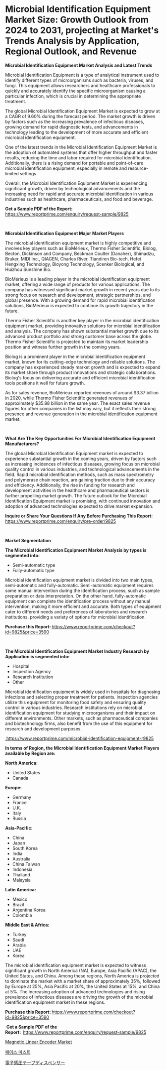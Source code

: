 <p><h1>Microbial Identification Equipment Market Size: Growth Outlook from 2024 to 2031, projecting at Market's Trends Analysis by Application, Regional Outlook, and Revenue</h1></p><p><strong>Microbial Identification Equipment Market Analysis and Latest Trends</strong></p>
<p><p>Microbial Identification Equipment is a type of analytical instrument used to identify different types of microorganisms such as bacteria, viruses, and fungi. This equipment allows researchers and healthcare professionals to quickly and accurately identify the specific microorganism causing a particular infection, which is crucial in determining the appropriate treatment.</p><p>The global Microbial Identification Equipment Market is expected to grow at a CAGR of 9.60% during the forecast period. The market growth is driven by factors such as the increasing prevalence of infectious diseases, growing demand for rapid diagnostic tests, and advancements in technology leading to the development of more accurate and efficient microbial identification equipment.</p><p>One of the latest trends in the Microbial Identification Equipment Market is the adoption of automated systems that offer higher throughput and faster results, reducing the time and labor required for microbial identification. Additionally, there is a rising demand for portable and point-of-care microbial identification equipment, especially in remote and resource-limited settings.</p><p>Overall, the Microbial Identification Equipment Market is experiencing significant growth, driven by technological advancements and the increasing need for rapid and accurate microbial identification in various industries such as healthcare, pharmaceuticals, and food and beverage.</p></p>
<p><strong>Get a Sample PDF of the Report:&nbsp;</strong> <a href="https://www.reportprime.com/enquiry/request-sample/9825">https://www.reportprime.com/enquiry/request-sample/9825</a></p>
<p>&nbsp;</p>
<p><strong>Microbial Identification Equipment Major Market Players</strong></p>
<p><p>The microbial identification equipment market is highly competitive and involves key players such as BioMérieux, Thermo Fisher Scientific, Biolog, Becton, Dickinson and Company, Beckman Coulter (Danaher), Shimadzu, Bruker, MIDI Inc., QIAGEN, Charles River, Tiandiren Bio-tech, Hefei Hengxing Technology, Bioyong Technology, Scenker Biological, and Huizhou Sunshine Bio.</p><p>BioMérieux is a leading player in the microbial identification equipment market, offering a wide range of products for various applications. The company has witnessed significant market growth in recent years due to its strong focus on research and development, strategic partnerships, and global presence. With a growing demand for rapid microbial identification solutions, BioMérieux is expected to continue its growth trajectory in the future.</p><p>Thermo Fisher Scientific is another key player in the microbial identification equipment market, providing innovative solutions for microbial identification and analysis. The company has shown substantial market growth due to its advanced product portfolio and strong customer base across the globe. Thermo Fisher Scientific is projected to maintain its market leadership position and witness further growth in the coming years.</p><p>Biolog is a prominent player in the microbial identification equipment market, known for its cutting-edge technology and reliable solutions. The company has experienced steady market growth and is expected to expand its market share through product innovations and strategic collaborations. Biolog's focus on delivering accurate and efficient microbial identification tools positions it well for future growth.</p><p>As for sales revenue, BioMérieux reported revenues of around $3.37 billion in 2020, while Thermo Fisher Scientific generated revenues of approximately $35.88 billion in the same year. The exact sales revenue figures for other companies in the list may vary, but it reflects their strong presence and revenue generation in the microbial identification equipment market.</p></p>
<p>&nbsp;</p>
<p><strong>What Are The Key Opportunities For Microbial Identification Equipment Manufacturers?</strong></p>
<p><p>The global Microbial Identification Equipment market is expected to experience substantial growth in the coming years, driven by factors such as increasing incidences of infectious diseases, growing focus on microbial quality control in various industries, and technological advancements in the field. Rapid microbial identification methods, such as mass spectrometry and polymerase chain reaction, are gaining traction due to their accuracy and efficiency. Additionally, the rise in funding for research and development activities in the healthcare and pharmaceutical sectors is further propelling market growth. The future outlook for the Microbial Identification Equipment market is promising, with continued innovation and adoption of advanced technologies expected to drive market expansion.</p></p>
<p><strong>Inquire or Share Your Questions If Any Before Purchasing This Report:</strong> <a href="https://www.reportprime.com/enquiry/pre-order/9825">https://www.reportprime.com/enquiry/pre-order/9825</a></p>
<p>&nbsp;</p>
<p><strong>Market Segmentation</strong></p>
<p><strong>The Microbial Identification Equipment Market Analysis by types is segmented into:</strong></p>
<p><ul><li>Semi-automatic type</li><li>Fully-automatic type</li></ul></p>
<p><p>Microbial identification equipment market is divided into two main types, semi-automatic and fully-automatic. Semi-automatic equipment requires some manual intervention during the identification process, such as sample preparation or data interpretation. On the other hand, fully-automatic equipment can complete the identification process without any manual intervention, making it more efficient and accurate. Both types of equipment cater to different needs and preferences of laboratories and research institutions, providing a variety of options for microbial identification.</p></p>
<p><strong>Purchase this Report:&nbsp;</strong><a href="https://www.reportprime.com/checkout?id=9825&price=3590">https://www.reportprime.com/checkout?id=9825&price=3590</a></p>
<p>&nbsp;</p>
<p><strong>The Microbial Identification Equipment Market Industry Research by Application is segmented into:</strong></p>
<p><ul><li>Hospital</li><li>Inspection Agency</li><li>Research Institution</li><li>Other</li></ul></p>
<p><p>Microbial identification equipment is widely used in hospitals for diagnosing infections and selecting proper treatment for patients. Inspection agencies utilize this equipment for monitoring food safety and ensuring quality control in various industries. Research institutions rely on microbial identification equipment for studying microorganisms and their impact on different environments. Other markets, such as pharmaceutical companies and biotechnology firms, also benefit from the use of this equipment for research and development purposes.</p></p>
<p><a href="https://www.reportprime.com/microbial-identification-equipment-r9825">&nbsp;https://www.reportprime.com/microbial-identification-equipment-r9825</a></p>
<p><strong>In terms of Region, the Microbial Identification Equipment Market Players available by Region are:</strong></p>
<p>
    <p> <strong> North America: </strong>
        <ul>
            <li>United States</li>
            <li>Canada</li>
        </ul>
        </p> 
    <p> <strong> Europe: </strong>
        <ul>
            <li>Germany</li>
            <li>France</li>
            <li>U.K.</li>
            <li>Italy</li>
            <li>Russia</li>
        </ul>
        </p> 
    <p> <strong> Asia-Pacific: </strong>
        <ul>
            <li>China</li>
            <li>Japan</li>
            <li>South Korea</li>
            <li>India</li>
            <li>Australia</li>
            <li>China Taiwan</li>
            <li>Indonesia</li>
            <li>Thailand</li>
            <li>Malaysia</li>
        </ul>
        </p> 
    <p> <strong> Latin America: </strong>
        <ul>
            <li>Mexico</li>
            <li>Brazil</li>
            <li>Argentina Korea</li>
            <li>Colombia</li>
        </ul>
        </p> 
    <p> <strong> Middle East & Africa: </strong>
        <ul>
            <li>Turkey</li>
            <li>Saudi</li>
            <li>Arabia</li>
            <li>UAE</li>
            <li>Korea</li>
        </ul>
    </p>
    </p>
<p><p>The microbial identification equipment market is expected to witness significant growth in North America (NA), Europe, Asia Pacific (APAC), the United States, and China. Among these regions, North America is projected to dominate the market with a market share of approximately 35%, followed by Europe at 25%, Asia Pacific at 20%, the United States at 15%, and China at 5%. The increasing adoption of advanced technologies and rising prevalence of infectious diseases are driving the growth of the microbial identification equipment market in these regions.</p></p>
<p><strong>Purchase this Report: </strong><a href="https://www.reportprime.com/checkout?id=9825&price=3590">https://www.reportprime.com/checkout?id=9825&price=3590</a></p>
<p>&nbsp;<strong>Get a Sample PDF of the Report:&nbsp;&nbsp;</strong><a href="https://www.reportprime.com/enquiry/request-sample/9825">https://www.reportprime.com/enquiry/request-sample/9825</a></p>
<p><strong></strong></p>
<p><p><a href="https://cautious-neon-760.notion.site/Magnetic-Linear-Encoder-Market-Furnishes-Information-on-Market-Share-Market-Trends-and-Market-Grow-791eec783f804c9b8cd1edf1cb901d9d">Magnetic Linear Encoder Market</a></p><p><a href="https://medium.com/@fly879567/%ED%8E%98%EC%9D%B4%EC%8A%A4-%EB%AF%B8%EC%8A%A4%ED%8A%B8-%EC%8B%9C%EC%9E%A5-%EC%84%B1%EA%B3%B5%EC%A0%81%EC%9D%B8-%EB%B9%84%EC%A6%88%EB%8B%88%EC%8A%A4-%EC%A0%84%EB%9E%B5%EC%9D%98-%EC%97%B4%EC%87%A0-2031%EB%85%84%EA%B9%8C%EC%A7%80%EC%9D%98-%EC%98%88%EC%B8%A1-ec4f64144b40">페이스 미스트</a></p><p><a href="https://github.com/oqoeusbvpadwjs08/Market-Research-Report-List-1/blob/main/594422323832.md">電子感圧テープディスペンサー</a></p></p>